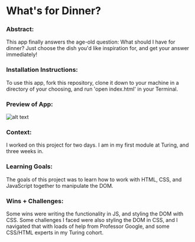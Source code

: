 # What's for Dinner?

### Abstract:
This app finally answers the age-old question: What should I have for dinner? Just choose the dish you'd like inspiration for, and get your answer immediately!


### Installation Instructions:
To use this app, fork this repository, clone it down to your machine in a directory of your choosing, and run 'open index.html' in your Terminal.


### Preview of App:
![alt text](ProjectImage.png)
 

### Context:
I worked on this project for two days. I am in my first module at Turing, and three weeks in. 


### Learning Goals:
The goals of this project was to learn how to work with HTML, CSS, and JavaScript together to manipulate the DOM.


### Wins + Challenges:
Some wins were writing the functionality in JS, and styling the DOM with CSS. Some challenges I faced were also styling the DOM in CSS, and I navigated that with loads of help from Professor Google, and some CSS/HTML experts in my Turing cohort.
